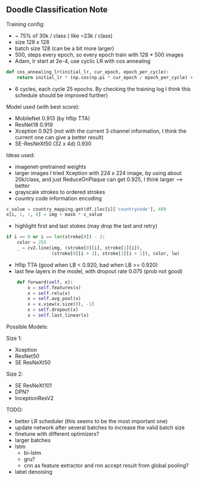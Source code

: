 ## Doodle Classification Note

Training config:
- ~ 75% of 30k / class ( like ~23k / class)
- size 128 x 128
- batch size 128 (can be a bit more larger)
- 500, steps every epoch, so every epoch train with 128 * 500 images
- Adam, lr start at 2e-4, use cyclic LR with cos annealing 
```python
def cos_annealing_lr(initial_lr, cur_epoch, epoch_per_cycle):
    return initial_lr * (np.cos(np.pi * cur_epoch / epoch_per_cycle) + 1) / 2
```
- 6 cycles, each cycle 25 epochs. By checking the training log I think this schedule should be improved further)

Model used (with best score):
- MobileNet 0.913 (by hflip TTA)
- ResNet18 0.919
- Xception 0.925 (not with the current 3 channel information, I think the current one can give a better result)
- SE-ResNeXt50 (32 x 4d) 0.930

Ideas used: 
- imagenet-pretrained weights
- larger images
    I tried Xception with 224 x 224 image, by using about 20k/class, and just ReduceOnPlaque can get 0.925, I think larger --> better
- grayscale strokes to ordered strokes
- country code information encoding 
```python
c_value = country_mapping.get(df.iloc[i]['countrycode'], 40)
x[i, :, :, 0] = img + mask * c_value
```
- highlight first and last stokes (may drop the last and retry)
```python
if i == 0 or i == len(stroke[0]) - 2:
    color = 255
    _ = cv2.line(img, (stroke[0][i], stroke[1][i]),
                 (stroke[0][i + 1], stroke[1][i + 1]), color, lw)
```
- hflip TTA (good when LB < 0.920, bad when LB >= 0.920)
- last few layers in the model, with dropout rate 0.075 (prob not good)
```python
    def forward(self, x):
        x = self.features(x)
        x = self.relu(x)
        x = self.avg_pool(x)
        x = x.view(x.size(0), -1)
        x = self.dropout(x)
        x = self.last_linear(x)
```

Possible Models:

Size 1:

- Xception
- ResNet50
- SE ResNeXt50

Size 2:
- SE ResNeXt101
- DPN?
- InceptionResV2


TODO:
- better LR scheduler (this seems to be the most important one)
- update network after several batches to increase the valid batch size
- finetune with different optimizers?
- larger batches
- lstm
    - bi-lstm
    - gru?
    - cnn as feature extractor and rnn accept result from global pooling?
- label denoising